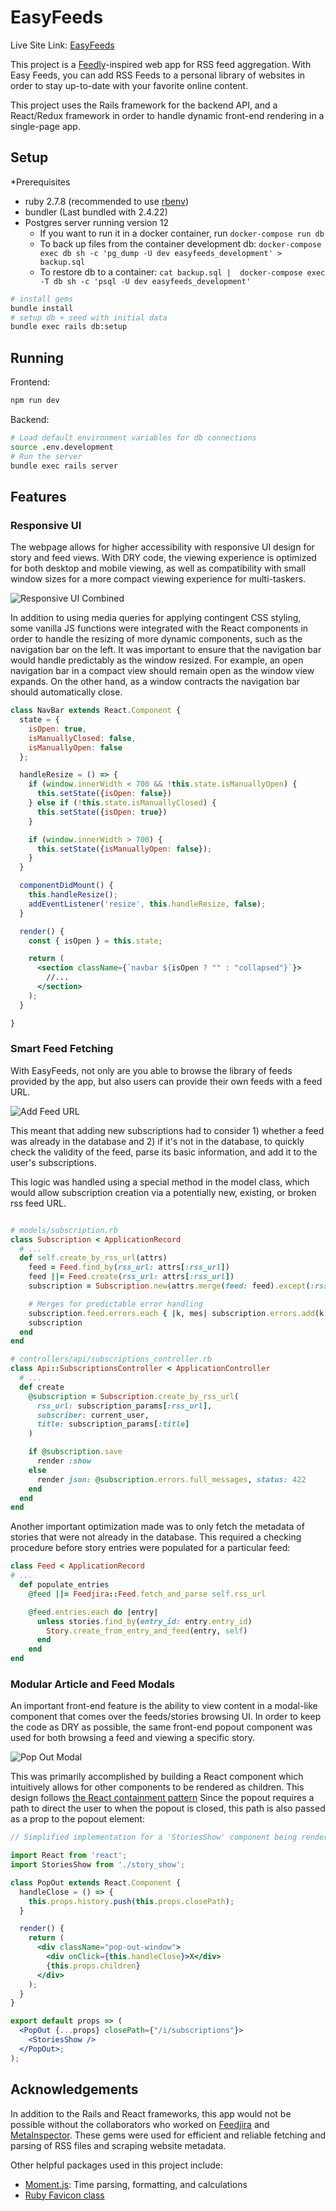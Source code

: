 # EasyFeeds

Live Site Link: [EasyFeeds](http://easyfeeds.herokuapp.com/)

This project is a [Feedly](http://feedly.com)-inspired web app for RSS feed aggregation. With Easy Feeds, you can add RSS Feeds to a personal library of websites in order to stay up-to-date with your favorite online content.

This project uses the Rails framework for the backend API, and a React/Redux framework in order to handle dynamic front-end rendering in a single-page app.

## Setup

*Prerequisites
- ruby 2.7.8 (recommended to use [rbenv](https://github.com/rbenv/rbenv))
- bundler (Last bundled with 2.4.22)
- Postgres server running version 12
    - If you want to run it in a docker container, run `docker-compose run db`
    - To back up files from the container development db: `docker-compose exec db sh -c 'pg_dump -U dev easyfeeds_development' > backup.sql`
    - To restore db to a container: `cat backup.sql |  docker-compose exec -T db sh -c 'psql -U dev easyfeeds_development'`

```sh
# install gems
bundle install
# setup db + seed with initial data
bundle exec rails db:setup
```

## Running

Frontend:
```sh
npm run dev
```

Backend:
```sh
# Load default environment variables for db connections
source .env.development
# Run the server
bundle exec rails server
```

## Features

### Responsive UI

The webpage allows for higher accessibility with responsive UI design for story and feed views. With DRY code, the viewing experience is optimized for both desktop and mobile viewing, as well as compatibility with small window sizes for a more compact viewing experience for multi-taskers.

![Responsive UI Combined][responsive-ui-combined]

In addition to using media queries for applying contingent CSS styling, some vanilla JS functions were integrated with the React components in order to handle the resizing of more dynamic components, such as the navigation bar on the left. It was important to ensure that the navigation bar would handle predictably as the window resized. For example, an open navigation bar in a compact view should remain open as the window view expands. On the other hand, as a window contracts the navigation bar should automatically close.

```jsx
class NavBar extends React.Component {
  state = {
    isOpen: true,
    isManuallyClosed: false,
    isManuallyOpen: false
  };

  handleResize = () => {
    if (window.innerWidth < 700 && !this.state.isManuallyOpen) {
      this.setState({isOpen: false})
    } else if (!this.state.isManuallyClosed) {
      this.setState({isOpen: true})
    }

    if (window.innerWidth > 700) {
      this.setState({isManuallyOpen: false});
    }
  }

  componentDidMount() {
    this.handleResize();
    addEventListener('resize', this.handleResize, false);
  }

  render() {
    const { isOpen } = this.state;

    return (
      <section className={`navbar ${isOpen ? "" : "collapsed"}`}>
        //...
      </section>
    );
  }

}

```


### Smart Feed Fetching

With EasyFeeds, not only are you able to browse the library of feeds provided by the app, but also users can provide their own feeds with a feed URL.

![Add Feed URL][add-feed-url]

This meant that adding new subscriptions had to consider 1) whether a feed was already in the database and 2) if it's not in the database, to quickly check the validity of the feed, parse its basic information, and add it to the user's subscriptions.

This logic was handled using a special method in the model class, which would allow subscription creation via a potentially new, existing, or broken rss feed URL.

```Ruby

# models/subscription.rb
class Subscription < ApplicationRecord
  # ...
  def self.create_by_rss_url(attrs)
    feed = Feed.find_by(rss_url: attrs[:rss_url])
    feed ||= Feed.create(rss_url: attrs[:rss_url])
    subscription = Subscription.new(attrs.merge(feed: feed).except(:rss_url))

    # Merges for predictable error handling
    subscription.feed.errors.each { |k, mes| subscription.errors.add(k, mes) }
    subscription
  end
end

# controllers/api/subscriptions_controller.rb
class Api::SubscriptionsController < ApplicationController
  # ...
  def create
    @subscription = Subscription.create_by_rss_url(
      rss_url: subscription_params[:rss_url],
      subscriber: current_user,
      title: subscription_params[:title]
    )

    if @subscription.save
      render :show
    else
      render json: @subscription.errors.full_messages, status: 422
    end
  end
end
```

Another important optimization made was to only fetch the metadata of stories that were not already in the database. This required a checking procedure before story entries were populated for a particular feed:

```Ruby
class Feed < ApplicationRecord
# ...
  def populate_entries
    @feed ||= Feedjira::Feed.fetch_and_parse self.rss_url

    @feed.entries.each do |entry|
      unless stories.find_by(entry_id: entry.entry_id)
        Story.create_from_entry_and_feed(entry, self)
      end
    end
end
```
### Modular Article and Feed Modals

An important front-end feature is the ability to view content in a modal-like component that comes over the feeds/stories browsing UI. In order to keep the code as DRY as possible, the same front-end popout component was used for both browsing a feed and viewing a specific story.


![Pop Out Modal][pop-out-modal]

This was primarily accomplished by building a React component which intuitively allows for other components to be rendered as children. This design follows [the React containment pattern](https://reactjs.org/docs/composition-vs-inheritance.html#containment) Since the popout requires a path to direct the user to when the popout is closed, this path is also passed as a prop to the popout element:

```jsx
// Simplified implementation for a 'StoriesShow' component being rendered by a 'PopOut' React element:

import React from 'react';
import StoriesShow from './story_show';

class PopOut extends React.Component {
  handleClose = () => {
    this.props.history.push(this.props.closePath);
  }

  render() {
    return (
      <div className="pop-out-window">
        <div onClick={this.handleClose}>X</div>
        {this.props.children}
      </div>
    );
  }
}

export default props => (
  <PopOut {...props} closePath={"/i/subscriptions"}>
    <StoriesShow />
  </PopOut>;
);
```

## Acknowledgements

In addition to the Rails and React frameworks, this app would not be possible without the collaborators who worked on [Feedjira](https://github.com/feedjira/feedjira) and [MetaInspector](https://github.com/jaimeiniesta/metainspector). These gems were used for efficient and reliable fetching and parsing of RSS files and scraping website metadata.

Other helpful packages used in this project include:
* [Moment.js](https://github.com/moment/moment): Time parsing, formatting, and calculations
* [Ruby Favicon class](https://www.webmaster-source.com/2013/09/25/finding-a-websites-favicon-with-ruby/)


[add-feed-url]: https://raw.githubusercontent.com/etgrieco/EasyFeeds/master/docs/readme-images/add-new-feed.gif
[pop-out-modal]:
https://raw.githubusercontent.com/etgrieco/EasyFeeds/master/docs/readme-images/pop-out-modal.gif

[responsive-ui-desktop]:
https://raw.githubusercontent.com/etgrieco/EasyFeeds/master/docs/readme-images/responsive-ui-desktop.gif

[responsive-ui-mobile]:
https://raw.githubusercontent.com/etgrieco/EasyFeeds/master/docs/readme-images/responsive-ui-mobile.gif

[responsive-ui-combined]:
https://raw.githubusercontent.com/etgrieco/EasyFeeds/master/docs/readme-images/responsive-ui-combined.gif

